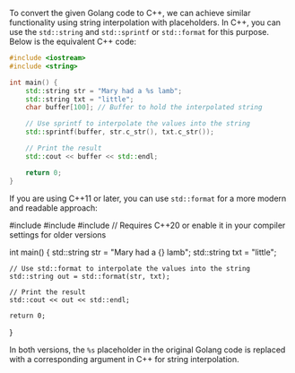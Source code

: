  To convert the given Golang code to C++, we can achieve similar functionality using string interpolation with placeholders. In C++, you can use the `std::string` and `std::sprintf` or `std::format` for this purpose. Below is the equivalent C++ code:

```cpp
#include <iostream>
#include <string>

int main() {
    std::string str = "Mary had a %s lamb";
    std::string txt = "little";
    char buffer[100]; // Buffer to hold the interpolated string

    // Use sprintf to interpolate the values into the string
    std::sprintf(buffer, str.c_str(), txt.c_str());

    // Print the result
    std::cout << buffer << std::endl;

    return 0;
}
```

If you are using C++11 or later, you can use `std::format` for a more modern and readable approach:


#include <iostream>
#include <string>
#include <format> // Requires C++20 or enable it in your compiler settings for older versions

int main() {
    std::string str = "Mary had a {} lamb";
    std::string txt = "little";

    // Use std::format to interpolate the values into the string
    std::string out = std::format(str, txt);

    // Print the result
    std::cout << out << std::endl;

    return 0;
}


In both versions, the `%s` placeholder in the original Golang code is replaced with a corresponding argument in C++ for string interpolation.
